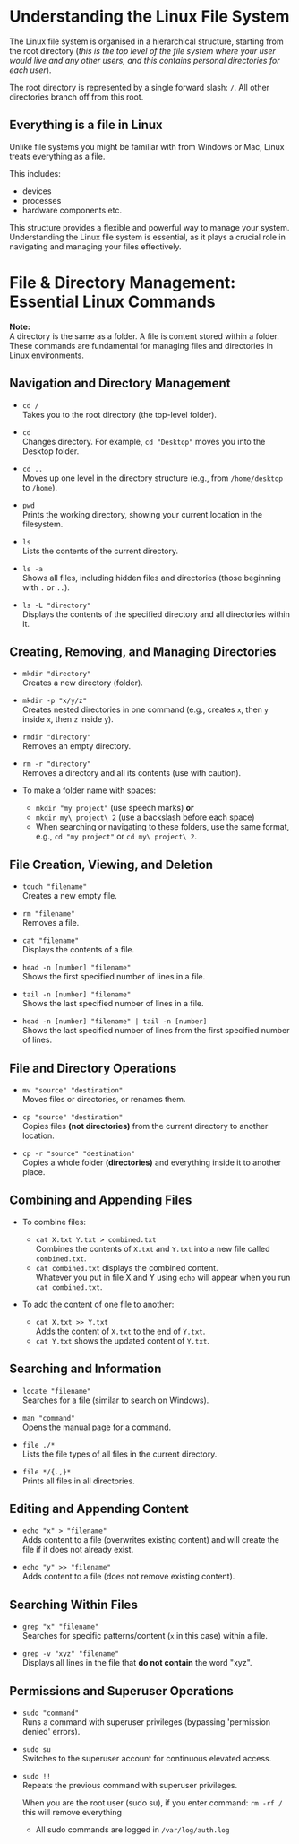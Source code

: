 # Understanding the Linux File System

The Linux file system is organised in a hierarchical structure, starting from the root directory (*this is the top level of the file system where your user would live and any other users, and this contains personal directories for each user*).

The root directory is represented by a single forward slash: `/`. All other directories branch off from this root.

## Everything is a file in Linux

Unlike file systems you might be familiar with from Windows or Mac, Linux treats everything as a file.

This includes: 
- devices
- processes
- hardware components etc.

This structure provides a flexible and powerful way to manage your system. Understanding the Linux file system is essential, as it plays a crucial role in navigating and managing your files effectively.

# File & Directory Management: Essential Linux Commands

**Note:**  
A directory is the same as a folder. A file is content stored within a folder. These commands are fundamental for managing files and directories in Linux environments.


## Navigation and Directory Management

- `cd /`  
  Takes you to the root directory (the top-level folder).

- `cd`  
  Changes directory. For example, `cd "Desktop"` moves you into the Desktop folder.

- `cd ..`  
  Moves up one level in the directory structure (e.g., from `/home/desktop` to `/home`).

- `pwd`  
  Prints the working directory, showing your current location in the filesystem.

- `ls`  
  Lists the contents of the current directory.

- `ls -a`  
  Shows all files, including hidden files and directories (those beginning with `.` or `..`).

- `ls -L "directory"`  
  Displays the contents of the specified directory and all directories within it.

## Creating, Removing, and Managing Directories

- `mkdir "directory"`  
  Creates a new directory (folder).

- `mkdir -p "x/y/z"`  
  Creates nested directories in one command (e.g., creates `x`, then `y` inside `x`, then `z` inside `y`).

- `rmdir "directory"`  
  Removes an empty directory.

- `rm -r "directory"`  
  Removes a directory and all its contents (use with caution).

- To make a folder name with spaces:  
  - `mkdir "my project"` (use speech marks) **or**
  - `mkdir my\ project\ 2` (use a backslash before each space)  
   - When searching or navigating to these folders, use the same format, e.g., `cd "my project"` or `cd my\ project\ 2`.

## File Creation, Viewing, and Deletion

- `touch "filename"`  
  Creates a new empty file.

- `rm "filename"`  
  Removes a file.

- `cat "filename"`  
  Displays the contents of a file.

- `head -n [number] "filename"`  
  Shows the first specified number of lines in a file.

- `tail -n [number] "filename"`  
  Shows the last specified number of lines in a file.

- `head -n [number] "filename" | tail -n [number]`  
  Shows the last specified number of lines from the first specified number of lines.

## File and Directory Operations

- `mv "source" "destination"`  
  Moves files or directories, or renames them.

- `cp "source" "destination"`  
  Copies files **(not directories)** from the current directory to another location.

- `cp -r "source" "destination"`  
  Copies a whole folder **(directories)** and everything inside it to another place.

## Combining and Appending Files

- To combine files:  
  - `cat X.txt Y.txt > combined.txt`  
    Combines the contents of `X.txt` and `Y.txt` into a new file called `combined.txt`.
  - `cat combined.txt` displays the combined content.  
    Whatever you put in file X and Y using `echo` will appear when you run `cat combined.txt`.

- To add the content of one file to another:  
  - `cat X.txt >> Y.txt`  
    Adds the content of `X.txt` to the end of `Y.txt`.
  - `cat Y.txt` shows the updated content of `Y.txt`.

## Searching and Information

- `locate "filename"`  
  Searches for a file (similar to search on Windows).

- `man "command"`  
  Opens the manual page for a command.

- `file ./*`  
  Lists the file types of all files in the current directory.

- `file */{.,}*`  
  Prints all files in all directories.

## Editing and Appending Content

- `echo "x" > "filename"`  
  Adds content to a file (overwrites existing content) and will create the file if it does not already exist.

- `echo "y" >> "filename"`  
  Adds content to a file (does not remove existing content).

## Searching Within Files

- `grep "x" "filename"`  
  Searches for specific patterns/content (`x` in this case) within a file.

- `grep -v "xyz" "filename"`  
  Displays all lines in the file that **do not contain** the word "xyz".

## Permissions and Superuser Operations

- `sudo "command"`  
  Runs a command with superuser privileges (bypassing 'permission denied' errors).

- `sudo su`  
  Switches to the superuser account for continuous elevated access.

- `sudo !!`  
  Repeats the previous command with superuser privileges.

  When you are the root user (sudo su), if you enter command: `rm -rf /` this will remove everything
  - All sudo commands are logged in `/var/log/auth.log`
